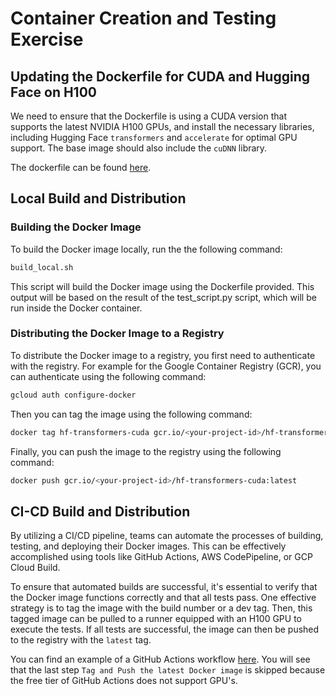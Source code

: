 # Container Creation and Testing Exercise

## Updating the Dockerfile for CUDA and Hugging Face on H100 
We need to ensure that the Dockerfile is using a CUDA version that supports the latest NVIDIA H100 GPUs, and install the necessary libraries, including Hugging Face `transformers` and `accelerate` for optimal GPU support. 
The base image should also include the `cuDNN` library.

The dockerfile can be found [here](./Dockerfile).

## Local Build and Distribution
### Building the Docker Image
To build the Docker image locally, run the the following command:
```bash
build_local.sh
```
This script will build the Docker image using the Dockerfile provided.
This output will be based on the result of the test_script.py script, which will be run inside the Docker container.

### Distributing the Docker Image to a Registry
To distribute the Docker image to a registry, you first need to authenticate with the registry.
For example for the Google Container Registry (GCR), you can authenticate using the following command:
```bash
gcloud auth configure-docker
```
Then you can tag the image using the following command:
```bash
docker tag hf-transformers-cuda gcr.io/<your-project-id>/hf-transformers-cuda:latest
```
Finally, you can push the image to the registry using the following command:
```bash
docker push gcr.io/<your-project-id>/hf-transformers-cuda:latest
```

## CI-CD Build and Distribution
By utilizing a CI/CD pipeline, teams can automate the processes of building, testing, and deploying their Docker images. This can be effectively accomplished using tools like GitHub Actions, AWS CodePipeline, or GCP Cloud Build.

To ensure that automated builds are successful, it's essential to verify that the Docker image functions correctly and that all tests pass. One effective strategy is to tag the image with the build number or a dev tag. Then, this tagged image can be pulled to a runner equipped with an H100 GPU to execute the tests. If all tests are successful, the image can then be pushed to the registry with the `latest` tag.

You can find an example of a GitHub Actions workflow [here](./.github/workflows/build-and-test.yml). 
You will see that the last step `Tag and Push the latest Docker image` is skipped because the free tier of GitHub Actions does not support GPU's.